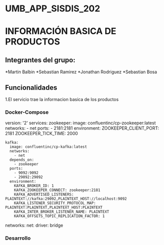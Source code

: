 # UMB_APP_SISDIS_202

# INFORMACIÓN BASICA DE PRODUCTOS

## Integrantes del grupo:
*Martin Balbin
*Sebastian Ramirez
*Jonathan Rodriguez 
*Sebastian Bosa

## Funcionalidades
1.El servicio trae la informacion basica de los productos 

### Docker-Compose

version: '2'
  services:
    zookeeper:
      image: confluentinc/cp-zookeeper:latest
      networks: 
        - net
      ports:
        - 2181:2181
      environment:
        ZOOKEEPER_CLIENT_PORT: 2181
        ZOOKEEPER_TICK_TIME: 2000
  
    kafka:
      image: confluentinc/cp-kafka:latest
      networks: 
        - net
      depends_on:
        - zookeeper
      ports:
        - 9092:9092
        - 29092:29092
      environment:
        KAFKA_BROKER_ID: 1
        KAFKA_ZOOKEEPER_CONNECT: zookeeper:2181
        KAFKA_ADVERTISED_LISTENERS: PLAINTEXT://kafka:29092,PLAINTEXT_HOST://localhost:9092
        KAFKA_LISTENER_SECURITY_PROTOCOL_MAP: PLAINTEXT:PLAINTEXT,PLAINTEXT_HOST:PLAINTEXT
        KAFKA_INTER_BROKER_LISTENER_NAME: PLAINTEXT
        KAFKA_OFFSETS_TOPIC_REPLICATION_FACTOR: 1
 
  networks: 
    net:
      driver: bridge
      


### Desarrollo